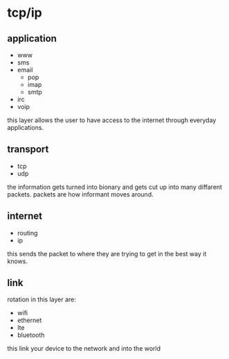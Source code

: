 # tcp/ip

## application

- www
- sms
- email
	* pop
	* imap
	* smtp
- irc
- voip

this layer allows the user to have access to the internet through everyday
applications.

## transport

- tcp
- udp

the information gets turned into bionary and gets cut up into many diffarent
packets. packets are how informant moves around.

## internet

- routing
- ip

this sends the packet to where they are trying to get in the best way it knows.

## link
rotation in this layer are:

- wifi
- ethernet
- lte
- bluetooth

this link your device to the network and into the world
